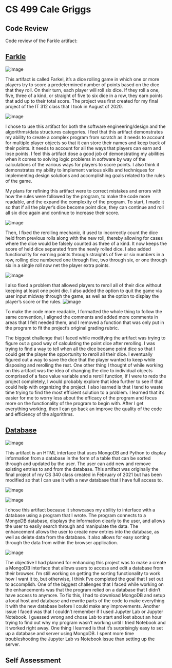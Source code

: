 # CS 499 Cale Griggs

## Code Review

Code review of the Farkle artifact:



## [Farkle](https://github.com/CaleGriggs/CaleGriggs.github.io/tree/gh-pages/Farkle)

![image](https://raw.githubusercontent.com/CaleGriggs/CaleGriggs.github.io/gh-pages/Pics/Farkel%20Welcome.png)

   This artifact is called Farkel, it’s a dice rolling game in which one or more players try to score a predetermined number of points based on the dice that they roll. On their turn, each player will roll six dice. If they roll a one, five, three of a kind, or straight of five to six dice in a row, they earn points that add up to their total score. The project was first created for my final project of the IT 312 class that I took in August of 2020.
   
![image](https://raw.githubusercontent.com/CaleGriggs/CaleGriggs.github.io/gh-pages/Pics/Farkle%20Setup.png)
   
   I chose to use this artifact for both the software engineering/design and the algorithms/data structures categories. I feel that this artifact demonstrates my ability to create a complex program from scratch as it needs to account for multiple player objects so that it can store their names and keep track of their points. It needs to account for all the ways that players can earn and lose points. I feel this artifact dose a good job of demonstrating my abilities when it comes to solving logic problems in software by way of the calculations of the various ways for players to score points. I also think it demonstrates my ability to implement various skills and techniques for implementing design solutions and accomplishing goals related to the rules of the game.
   
   My plans for refining this artifact were to correct mistakes and errors with how the rules were followed by the program, to make the code more readable, and the expand the complexity of the program. To start, I made it so that if all the player’s dice become point dice, they can continue and roll all six dice again and continue to increase their score. 
   
   ![image](https://raw.githubusercontent.com/CaleGriggs/CaleGriggs.github.io/gh-pages/Pics/Farkle%20all%20dice.png) 
   
   Then, I fixed the rerolling mechanic, it used to incorrectly count the dice held from previous rolls along with the new roll, thereby allowing for cases where the dice would be falsely counted as three of a kind. It now keeps the score of held dice separated from the newly rolled dice. I also added functionality for earning points through straights of five or six numbers in a row, rolling dice numbered one through five, two through six, or one through six in a single roll now net the player extra points.
   
![image](https://raw.githubusercontent.com/CaleGriggs/CaleGriggs.github.io/gh-pages/Pics/Farkle%20straight.png) 
   
I also fixed a problem that allowed players to reroll all of their dice without keeping at least one point die. I also added the option to quit the game via user input midway through the game, as well as the option to display the player’s score or the rules. ![image](https://raw.githubusercontent.com/CaleGriggs/CaleGriggs.github.io/gh-pages/Pics/Farkle%20Rules.png) 

To make the code more readable, I formatted the whole thing to follow the same convention, I aligned the comments and added more comments in areas that I felt needed them, and I removed a function that was only put in the program to fit the project’s original grading rubric.
   
   The biggest challenge that I faced while modifying the artifact was trying to figure out a good way of calculating the point dice after rerolling. I was trying to find a way to tell when all the dice became point dice so that I could get the player the opportunity to reroll all their dice. I eventually figured out a way to save the dice that the player wanted to keep while disposing and rerolling the rest. One other thing I thought of while working on this artifact was the idea of changing the dice to individual objects comprised of a face value variable and a reroll function, if I were to redo the project completely, I would probably explore that idea further to see if that could help with organizing the project. I also learned is that I tend to waste time trying to find the most efficient solution to a problem. I learned that it’s easier for me to worry less about the efficacy of the program and focus more on the functionality of the program to begin with. After I get everything working, then I can go back an improve the quality of the code and efficiency of the algorithms.

## [Database](https://github.com/CaleGriggs/CaleGriggs.github.io/tree/gh-pages/DatabaseProject)

![image](https://raw.githubusercontent.com/CaleGriggs/CaleGriggs.github.io/gh-pages/Pics/default%20table.png)

   This artifact is an HTML interface that uses MongoDB and Python to display information from a  database in the form of a table that can be sorted through and updated by the user. The user can add new and remove existing entries to and from the database. This artifact was originally the final project of my CS 340 class created in February of 2021 but has been modified so that I can use it with a new database that I have full access to. 
   
   ![image](https://raw.githubusercontent.com/CaleGriggs/CaleGriggs.github.io/gh-pages/Pics/New%20Car1.png)
   
   ![image](https://raw.githubusercontent.com/CaleGriggs/CaleGriggs.github.io/gh-pages/Pics/New%20Car2.png)
   
   I chose this artifact because it showcases my ability to interface with a database using a program that I wrote. The program connects to a MongoDB database, displays the information clearly to the user, and allows the user to easily search through and manipulate the data. The enhancement allows the user to create new entries into the database, as well as delete data from the database. It also allows for easy sorting through the data from within the browser application.
   
   ![image](https://raw.githubusercontent.com/CaleGriggs/CaleGriggs.github.io/gh-pages/Pics/filtered.png)

   The objective I had planned for enhancing this project was to make a create a MongoDB interface that allows users to access and edit a database from their browser. I’m still working on getting the sorting functionality to work how I want it to, but otherwise, I think I’ve completed the goal that I set out to accomplish.
One of the biggest challenges that I faced while working on the enhancements was that the program relied on a database that I didn’t have access to anymore. To fix this, I had to download MongoDB and setup a local host and database and rewrite parts of the code to make everything it with the new database before I could make any improvements. Another issue I faced was that I couldn’t remember if I used Jupyter Lab or Jupyter Notebook. I guessed wrong and chose Lab to start and lost about an hour trying to find out why my program wasn’t working until I tried Notebook and it worked right away. One thing I learned is that it’s surprisingly easy to set up a database and server using MongoDB. I spent more time troubleshooting the Jupyter Lab vs Notebook issue than setting up the server.

## Self Assessment

